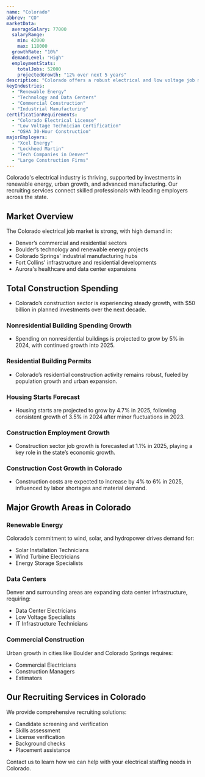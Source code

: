 ```yaml
---
name: "Colorado"
abbrev: "CO"
marketData:
  averageSalary: 77000
  salaryRange:
    min: 42000
    max: 118000
  growthRate: "10%"
  demandLevel: "High"
  employmentStats:
    totalJobs: 52000
    projectedGrowth: "12% over next 5 years"
description: "Colorado offers a robust electrical and low voltage job market, driven by renewable energy projects, urban development, and expanding technology infrastructure."
keyIndustries:
  - "Renewable Energy"
  - "Technology and Data Centers"
  - "Commercial Construction"
  - "Industrial Manufacturing"
certificationRequirements:
  - "Colorado Electrical License"
  - "Low Voltage Technician Certification"
  - "OSHA 30-Hour Construction"
majorEmployers:
  - "Xcel Energy"
  - "Lockheed Martin"
  - "Tech Companies in Denver"
  - "Large Construction Firms"
---
```


Colorado's electrical industry is thriving, supported by investments in renewable energy, urban growth, and advanced manufacturing. Our recruiting services connect skilled professionals with leading employers across the state.

## Market Overview

The Colorado electrical job market is strong, with high demand in:
- Denver’s commercial and residential sectors
- Boulder’s technology and renewable energy projects
- Colorado Springs' industrial manufacturing hubs
- Fort Collins' infrastructure and residential developments
- Aurora's healthcare and data center expansions

## Total Construction Spending

* Colorado’s construction sector is experiencing steady growth, with $50 billion in planned investments over the next decade.

### Nonresidential Building Spending Growth

* Spending on nonresidential buildings is projected to grow by 5% in 2024, with continued growth into 2025.

### Residential Building Permits

* Colorado’s residential construction activity remains robust, fueled by population growth and urban expansion.

### Housing Starts Forecast

* Housing starts are projected to grow by 4.7% in 2025, following consistent growth of 3.5% in 2024 after minor fluctuations in 2023.

### Construction Employment Growth

* Construction sector job growth is forecasted at 1.1% in 2025, playing a key role in the state’s economic growth.

### Construction Cost Growth in Colorado

* Construction costs are expected to increase by 4% to 6% in 2025, influenced by labor shortages and material demand.

## Major Growth Areas in Colorado

### Renewable Energy
Colorado’s commitment to wind, solar, and hydropower drives demand for:
- Solar Installation Technicians
- Wind Turbine Electricians
- Energy Storage Specialists

### Data Centers
Denver and surrounding areas are expanding data center infrastructure, requiring:
- Data Center Electricians
- Low Voltage Specialists
- IT Infrastructure Technicians

### Commercial Construction
Urban growth in cities like Boulder and Colorado Springs requires:
- Commercial Electricians
- Construction Managers
- Estimators

## Our Recruiting Services in Colorado

We provide comprehensive recruiting solutions:
- Candidate screening and verification
- Skills assessment
- License verification
- Background checks
- Placement assistance

Contact us to learn how we can help with your electrical staffing needs in Colorado.
